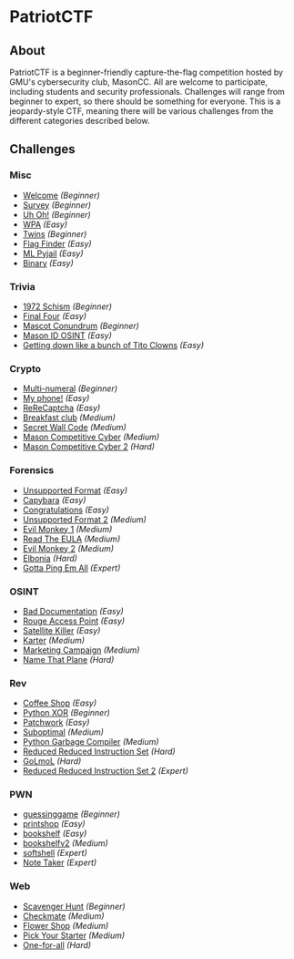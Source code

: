 # PatriotCTF

## About

PatriotCTF is a beginner-friendly capture-the-flag competition hosted by GMU's cybersecurity club, MasonCC. All are welcome to participate, including students and security professionals. Challenges will range from beginner to expert, so there should be something for everyone. This is a jeopardy-style CTF, meaning there will be various challenges from the different categories described below. 

## Challenges

### Misc

* [Welcome](challenges/Misc/welcome/) <em>(Beginner)</em>
* [Survey](challenges/Misc/survey/) <em>(Beginner)</em>
* [Uh Oh!](challenges/Misc/uh-oh/) <em>(Beginner)</em>
* [WPA](challenges/Misc/wpa/) <em>(Easy)</em>
* [Twins](challenges/Misc/twins/) <em>(Beginner)</em>
* [Flag Finder](challenges/Misc/flag-finder/) <em>(Easy)</em>
* [ML Pyjail](challenges/Misc/ml-pyjail/) <em>(Easy)</em>
* [Binary](challenges/Misc/binary/) <em>(Easy)</em>
### Trivia

* [1972 Schism](challenges/Trivia/1972-schism/) <em>(Beginner)</em>
* [Final Four](challenges/Trivia/final-four/) <em>(Easy)</em>
* [Mascot Conundrum](challenges/Trivia/mascot-conundrum/) <em>(Beginner)</em>
* [Mason ID OSINT](challenges/Trivia/mason-id-osint/) <em>(Easy)</em>
* [Getting down like a bunch of Tito Clowns](challenges/Trivia/getting-down-like-a-bunch-of-tito-clowns/) <em>(Easy)</em>
### Crypto

* [Multi-numeral](challenges/Crypto/multi-numeral/) <em>(Beginner)</em>
* [My phone!](challenges/Crypto/my-phone/) <em>(Easy)</em>
* [ReReCaptcha](challenges/Crypto/rerecaptcha/) <em>(Easy)</em>
* [Breakfast club](challenges/Crypto/breakfast-club/) <em>(Medium)</em>
* [Secret Wall Code](challenges/Crypto/secret-wall-code/) <em>(Medium)</em>
* [Mason Competitive Cyber](challenges/Crypto/mason-competitive-cyber/) <em>(Medium)</em>
* [Mason Competitive Cyber 2](challenges/Crypto/mason-competitive-cyber-2/) <em>(Hard)</em>
### Forensics

* [Unsupported Format](challenges/Forensics/unsupported-format/) <em>(Easy)</em>
* [Capybara](challenges/Forensics/capybara/) <em>(Easy)</em>
* [Congratulations](challenges/Forensics/congratulations/) <em>(Easy)</em>
* [Unsupported Format 2](challenges/Forensics/unsupported-format-2/) <em>(Medium)</em>
* [Evil Monkey 1](challenges/Forensics/evil-monkey-1/) <em>(Medium)</em>
* [Read The EULA](challenges/Forensics/read-the-eula/) <em>(Medium)</em>
* [Evil Monkey 2](challenges/Forensics/evil-monkey-2/) <em>(Medium)</em>
* [Elbonia](challenges/Forensics/elbonia/) <em>(Hard)</em>
* [Gotta Ping Em All](challenges/Forensics/gotta-ping-em-all/) <em>(Expert)</em>
### OSINT

* [Bad Documentation](challenges/OSINT/bad-documentation/) <em>(Easy)</em>
* [Rouge Access Point](challenges/OSINT/rouge-access-point/) <em>(Easy)</em>
* [Satellite Killer](challenges/OSINT/satellite-killer/) <em>(Easy)</em>
* [Karter](challenges/OSINT/karter/) <em>(Medium)</em>
* [Marketing Campaign](challenges/OSINT/marketing-campaign/) <em>(Medium)</em>
* [Name That Plane](challenges/OSINT/name-that-plane/) <em>(Hard)</em>
### Rev

* [Coffee Shop](challenges/Rev/coffee-shop/) <em>(Easy)</em>
* [Python XOR](challenges/Rev/python-xor/) <em>(Beginner)</em>
* [Patchwork](challenges/Rev/patchwork/) <em>(Easy)</em>
* [Suboptimal](challenges/Rev/suboptimal/) <em>(Medium)</em>
* [Python Garbage Compiler](challenges/Rev/python-garbage-compiler/) <em>(Medium)</em>
* [Reduced Reduced Instruction Set](challenges/Rev/reduced-reduced-instruction-set/) <em>(Hard)</em>
* [GoLmoL](challenges/Rev/golmol/) <em>(Hard)</em>
* [Reduced Reduced Instruction Set 2](challenges/Rev/reduced-reduced-instruction-set-2/) <em>(Expert)</em>
### PWN

* [guessinggame](challenges/PWN/guessinggame/) <em>(Beginner)</em>
* [printshop](challenges/PWN/printshop/) <em>(Easy)</em>
* [bookshelf](challenges/PWN/bookshelf/) <em>(Easy)</em>
* [bookshelfv2](challenges/PWN/bookshelfv2/) <em>(Medium)</em>
* [softshell](challenges/PWN/softshell/) <em>(Expert)</em>
* [Note Taker](challenges/PWN/note-taker/) <em>(Expert)</em>
### Web

* [Scavenger Hunt](challenges/Web/scavenger-hunt/) <em>(Beginner)</em>
* [Checkmate](challenges/Web/checkmate/) <em>(Medium)</em>
* [Flower Shop](challenges/Web/flower-shop/) <em>(Medium)</em>
* [Pick Your Starter](challenges/Web/pick-your-starter/) <em>(Medium)</em>
* [One-for-all](challenges/Web/one-for-all/) <em>(Hard)</em>
